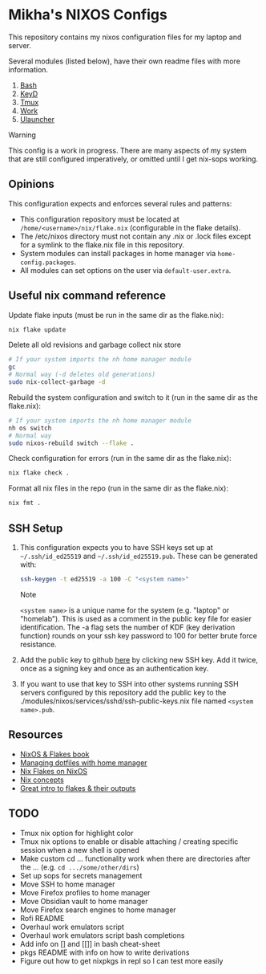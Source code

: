 # Mikha's NIXOS Configs
This repository contains my nixos configuration files for my laptop and server.

Several modules (listed below), have their own readme files with more information.
1. [Bash](modules/home-manager/bash/README.md)
1. [KeyD](modules/nixos/services/keyd/README.md)
1. [Tmux](modules/home-manager/tmux/README.md)
1. [Work](modules/home-manager/work/README.md)
1. [Ulauncher](modules/home-manager/ulauncher/README.md)

> [!Warning]
> This config is a work in progress. There are many aspects of my system that are still configured imperatively, or omitted until I get nix-sops working.

## Opinions
This configuration expects and enforces several rules and patterns:
- This configuration repository must be located at `/home/<username>/nix/flake.nix` (configurable in the flake details).
- The /etc/nixos directory must not contain any .nix or .lock files except for a symlink to the flake.nix file in this repository.
- System modules can install packages in home manager via `home-config.packages`.
- All modules can set options on the user via `default-user.extra`.

## Useful nix command reference
Update flake inputs (must be run in the same dir as the flake.nix):
```sh
nix flake update
```
Delete all old revisions and garbage collect nix store
```sh
# If your system imports the nh home manager module
gc
# Normal way (-d deletes old generations)
sudo nix-collect-garbage -d
```
Rebuild the system configuration and switch to it (run in the same dir as the flake.nix):
```sh
# If your system imports the nh home manager module
nh os switch
# Normal way
sudo nixos-rebuild switch --flake .
```
Check configuration for errors (run in the same dir as the flake.nix):
```sh
nix flake check .
```
Format all nix files in the repo (run in the same dir as the flake.nix):
```sh
nix fmt .
```

## SSH Setup
1. This configuration expects you to have SSH keys set up at `~/.ssh/id_ed25519` and `~/.ssh/id_ed25519.pub`.
These can be generated with:
	```bash
	ssh-keygen -t ed25519 -a 100 -C "<system name>"
	```
	> [!Note]
	> `<system name>` is a unique name for the system (e.g. "laptop" or "homelab"). This is used as a comment in the public key file for easier identification. The -a flag sets the number of KDF (key derivation function) rounds on your ssh key password to 100 for better brute force resistance.

2. Add the public key to github [here](https://github.com/settings/keys) by clicking new SSH key. Add it twice, once as a signing key and once as an authentication key.
3. If you want to use that key to SSH into other systems running SSH servers configured by this repository add the public key to the ./modules/nixos/services/sshd/ssh-public-keys.nix file named `<system name>.pub`.

## Resources
- [NixOS & Flakes book](https://nixos-and-flakes.thiscute.world/)
- [Managing dotfiles with home manager](https://wiki.nixos.org/wiki/Home_Manager#Managing_your_dotfiles)
- [Nix Flakes on NixOS](https://nixos.wiki/wiki/flakes#Using_nix_flakes_with_NixOS)
- [Nix concepts](https://zero-to-nix.com/concepts/)
- [Great intro to flakes & their outputs](https://youtu.be/RoMArT8UCKM)

## TODO
- Tmux nix option for highlight color
- Tmux nix options to enable or disable attaching / creating specific session when a new shell is opened
- Make custom cd ... functionality work when there are directories after the ... (e.g. `cd .../some/other/dirs`)
- Set up sops for secrets management
- Move SSH to home manager
- Move Firefox profiles to home manager
- Move Obsidian vault to home manager
- Move Firefox search engines to home manager
- Rofi README
- Overhaul work emulators script
- Overhaul work emulators script bash completions
- Add info on [] and [[]] in bash cheat-sheet
- pkgs README with info on how to write derivations
- Figure out how to get nixpkgs in repl so I can test more easily